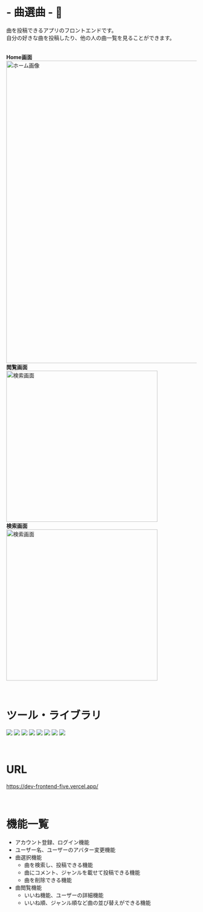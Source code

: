 
#  - 曲選曲 - :musical_note:

曲を投稿できるアプリのフロントエンドです。<br >
 自分の好きな曲を投稿したり、他の人の曲一覧を見ることができます。 
 <br>
 <br>
 
**Home画面**
 <br>
 <img width="800" alt="ホーム画像" src="https://github.com/ari5008/dev_frontend/assets/127650560/c2097c42-0030-41b6-8d4c-d2b672d1e128"> 
 <br>
 **閲覧画面**
 <br>
 <img width="400" alt="検索画面" src="https://github.com/ari5008/dev_frontend/assets/127650560/a8c48fed-cc41-4d1b-ba26-1c1c821b0493">
 <br>
 **検索画面**
 <br>
 <img width="400" alt="検索画面" src="https://github.com/ari5008/dev_frontend/assets/127650560/698f25aa-b84c-4fc7-8eaa-8118554b6c28">

<br>

# ツール・ライブラリ
<img src="https://img.shields.io/badge/-HTML5-333.svg?logo=html5&style=flat"> <img src="https://img.shields.io/badge/-CSS3-1572B6.svg?logo=css3&style=flat">
<img src="https://img.shields.io/badge/Javascript-276DC3.svg?logo=javascript&style=flat" >
<img src="https://img.shields.io/badge/-React-555.svg?logo=react&style=flat">
<img src="https://img.shields.io/badge/-chakra-09D3AC.svg?logo=chakraui&style=flat"> 
<img src="https://img.shields.io/badge/-reactquery-8CA1AF.svg?logo=reactquery&style=flat">
<img src="https://img.shields.io/badge/-reactrouter-white.svg?logo=reactrouter&style=flat">
<img src="https://img.shields.io/badge/-fontawesome-F06A6A.svg?logo=fontawesome&style=flat">

<br>

# URL
https://dev-frontend-five.vercel.app/ <br />

<br>


# 機能一覧
  - アカウント登録、ログイン機能
  - ユーザー名、ユーザーのアバター変更機能
  - 曲選択機能
    - 曲を検索し、投稿できる機能
    - 曲にコメント、ジャンルを載せて投稿できる機能
    - 曲を削除できる機能
  - 曲閲覧機能
    - いいね機能、ユーザーの詳細機能
    - いいね順、ジャンル順など曲の並び替えができる機能


              


